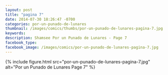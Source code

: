 ```yaml
---
layout: post
title: "pagina 7"
date: 2014-07-30 18:26:47 -0700
categories: por-un-punado-de-lunares
thumbnail: /images/comics/thumbs/por-un-punado-de-lunares-pagina-7.jpg
keywords: 
description: Shamsee Por un Punado de Lunares - Page 7
facebook_type: 
facebook_image: /images/comics/por-un-punado-de-lunares-pagina-7.jpg
---
```


{% include figure.html src="por-un-punado-de-lunares-pagina-7.jpg" alt="Por un Punado de Lunares Page 7" %}